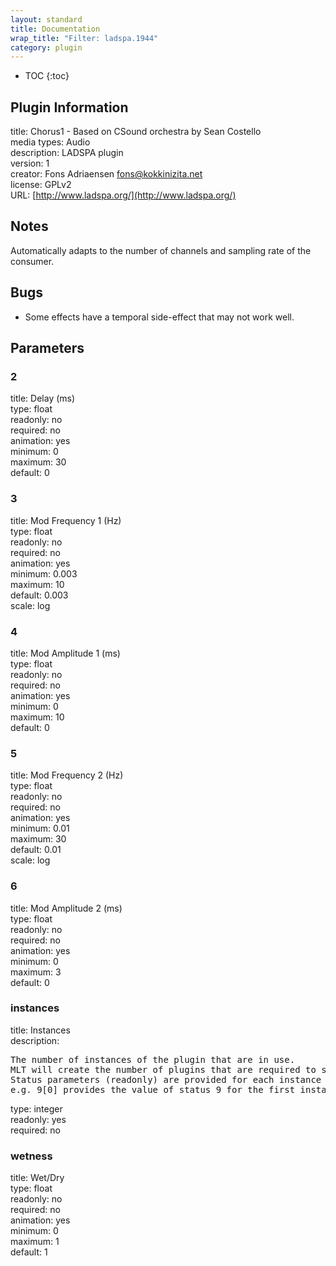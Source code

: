 ```yaml
---
layout: standard
title: Documentation
wrap_title: "Filter: ladspa.1944"
category: plugin
---
```

* TOC
{:toc}

## Plugin Information

title: Chorus1 - Based on CSound orchestra by Sean Costello  
media types:
Audio  
description: LADSPA plugin  
version: 1  
creator: Fons Adriaensen <fons@kokkinizita.net>  
license: GPLv2  
URL: [http://www.ladspa.org/](http://www.ladspa.org/)  

## Notes

Automatically adapts to the number of channels and sampling rate of the consumer.

## Bugs

* Some effects have a temporal side-effect that may not work well.


## Parameters

### 2

title: Delay (ms)    
type: float  
readonly: no  
required: no  
animation: yes  
minimum: 0  
maximum: 30  
default: 0  

### 3

title: Mod Frequency 1 (Hz)    
type: float  
readonly: no  
required: no  
animation: yes  
minimum: 0.003  
maximum: 10  
default: 0.003  
scale: log  

### 4

title: Mod Amplitude 1 (ms)    
type: float  
readonly: no  
required: no  
animation: yes  
minimum: 0  
maximum: 10  
default: 0  

### 5

title: Mod Frequency 2 (Hz)    
type: float  
readonly: no  
required: no  
animation: yes  
minimum: 0.01  
maximum: 30  
default: 0.01  
scale: log  

### 6

title: Mod Amplitude 2 (ms)    
type: float  
readonly: no  
required: no  
animation: yes  
minimum: 0  
maximum: 3  
default: 0  

### instances

title: Instances    
description:
<pre>
The number of instances of the plugin that are in use.
MLT will create the number of plugins that are required to support the number of audio channels.
Status parameters (readonly) are provided for each instance and are accessed by specifying the instance number after the identifier (starting at zero).
e.g. 9[0] provides the value of status 9 for the first instance.
</pre>
type: integer  
readonly: yes  
required: no  

### wetness

title: Wet/Dry    
type: float  
readonly: no  
required: no  
animation: yes  
minimum: 0  
maximum: 1  
default: 1  

